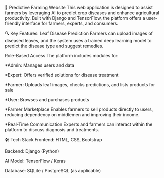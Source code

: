 🌾 Predictive Farming Website
This web application is designed to assist farmers by leveraging AI to predict crop diseases and enhance agricultural productivity. Built with Django and TensorFlow, the platform offers a user-friendly interface for farmers, experts, and consumers.

🔍 Key Features:
Leaf Disease Prediction
Farmers can upload images of diseased leaves, and the system uses a trained deep learning model to predict the disease type and suggest remedies.

Role-Based Access
The platform includes modules for:

  *Admin: Manages users and data

  *Expert: Offers verified solutions for disease treatment

  *Farmer: Uploads leaf images, checks predictions, and lists products for sale

  *User: Browses and purchases products

*Farmer Marketplace
   Enables farmers to sell products directly to users, reducing dependency on middlemen and improving their income.

*Real-Time Communication
     Experts and farmers can interact within the platform to discuss diagnosis and treatments.

🛠️ Tech Stack
Frontend: HTML, CSS, Bootstrap

Backend: Django (Python)

AI Model: TensorFlow / Keras

Database: SQLite / PostgreSQL (as applicable)
